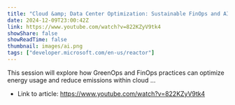 ```yaml
---
title: "Cloud &amp; Data Center Optimization: Sustainable FinOps and AI for Climate Action"
date: 2024-12-09T23:00:42Z
link: https://www.youtube.com/watch?v=822KZyV9tk4
showShare: false
showReadTime: false
thumbnail: images/ai.png
tags: ["developer.microsoft.com/en-us/reactor"]
---
```

This session will explore how GreenOps and FinOps practices can optimize energy usage and reduce emissions within cloud ...

- Link to article: https://www.youtube.com/watch?v=822KZyV9tk4
